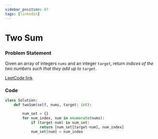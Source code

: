 ```yaml
---
sidebar_position: 87
tags: [linkedin]
---
```


# Two Sum

### Problem Statement

Given an array of integers `nums` and an integer `target`, return _indices of the two numbers such that they add up to `target`_.

[LeetCode link](https://leetcode.com/problems/two-sum/)

### Code

```python title="Python Code"
class Solution:
    def twoSum(self, nums, target: int):

        num_set = {}
        for num_index, num in enumerate(nums):
            if (target-num) in num_set:
                return [num_set[target-num], num_index]
            num_set[num] = num_index
```
